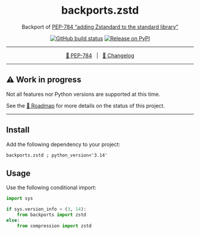 <div align="center" size="15px">

# backports.zstd

Backport of [PEP-784 “adding Zstandard to the standard library”][PEP-784]

[![GitHub build status](https://img.shields.io/github/actions/workflow/status/rogdham/backports.zstd/build.yml?branch=master)](https://github.com/rogdham/backports.zstd/actions?query=branch:master)
[![Release on PyPI](https://img.shields.io/pypi/v/backports.zstd)](https://pypi.org/project/backports.zstd/)

---

[📖 PEP-784][PEP-784]&nbsp;&nbsp;&nbsp;|&nbsp;&nbsp;&nbsp;[📃 Changelog](./CHANGELOG.md)

[PEP-784]: https://peps.python.org/pep-0784/

</div>

---

## ⚠️ Work in progress

Not all features nor Python versions are supported at this time.

See the [🎯 Roadmap](https://github.com/Rogdham/backports.zstd/issues/2) for more
details on the status of this project.

---

## Install

Add the following dependency to your project:

```
backports.zstd ; python_version<'3.14'
```

## Usage

Use the following conditional import:

```python
import sys

if sys.version_info < (3, 14):
    from backports import zstd
else:
    from compression import zstd
```
